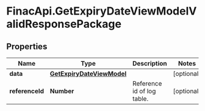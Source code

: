 # FinacApi.GetExpiryDateViewModelValidResponsePackage

## Properties
Name | Type | Description | Notes
------------ | ------------- | ------------- | -------------
**data** | [**GetExpiryDateViewModel**](GetExpiryDateViewModel.md) |  | [optional] 
**referenceId** | **Number** | Reference id of log table. | [optional] 
